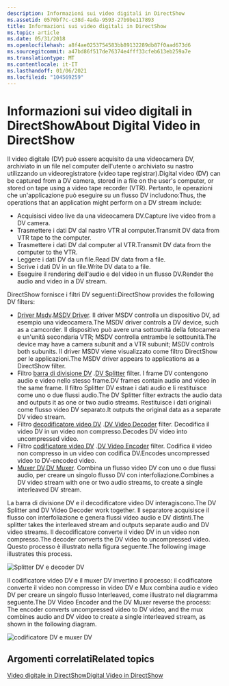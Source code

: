 ```yaml
---
description: Informazioni sui video digitali in DirectShow
ms.assetid: 0570bf7c-c38d-4ada-9593-27b9be117893
title: Informazioni sui video digitali in DirectShow
ms.topic: article
ms.date: 05/31/2018
ms.openlocfilehash: a8f4ae0253754583bb89132289db87f0aad673d6
ms.sourcegitcommit: a47bd86f517de76374e4fff33cfeb613eb259a7e
ms.translationtype: MT
ms.contentlocale: it-IT
ms.lasthandoff: 01/06/2021
ms.locfileid: "104569259"
---
```

# <a name="about-digital-video-in-directshow"></a><span data-ttu-id="d4a47-103">Informazioni sui video digitali in DirectShow</span><span class="sxs-lookup"><span data-stu-id="d4a47-103">About Digital Video in DirectShow</span></span>

<span data-ttu-id="d4a47-104">Il video digitale (DV) può essere acquisito da una videocamera DV, archiviato in un file nel computer dell'utente o archiviato su nastro utilizzando un videoregistratore (video tape registrar).</span><span class="sxs-lookup"><span data-stu-id="d4a47-104">Digital video (DV) can be captured from a DV camera, stored in a file on the user's computer, or stored on tape using a video tape recorder (VTR).</span></span> <span data-ttu-id="d4a47-105">Pertanto, le operazioni che un'applicazione può eseguire su un flusso DV includono:</span><span class="sxs-lookup"><span data-stu-id="d4a47-105">Thus, the operations that an application might perform on a DV stream include:</span></span>

-   <span data-ttu-id="d4a47-106">Acquisisci video live da una videocamera DV.</span><span class="sxs-lookup"><span data-stu-id="d4a47-106">Capture live video from a DV camera.</span></span>
-   <span data-ttu-id="d4a47-107">Trasmettere i dati DV dal nastro VTR al computer.</span><span class="sxs-lookup"><span data-stu-id="d4a47-107">Transmit DV data from VTR tape to the computer.</span></span>
-   <span data-ttu-id="d4a47-108">Trasmettere i dati DV dal computer al VTR.</span><span class="sxs-lookup"><span data-stu-id="d4a47-108">Transmit DV data from the computer to the VTR.</span></span>
-   <span data-ttu-id="d4a47-109">Leggere i dati DV da un file.</span><span class="sxs-lookup"><span data-stu-id="d4a47-109">Read DV data from a file.</span></span>
-   <span data-ttu-id="d4a47-110">Scrive i dati DV in un file.</span><span class="sxs-lookup"><span data-stu-id="d4a47-110">Write DV data to a file.</span></span>
-   <span data-ttu-id="d4a47-111">Eseguire il rendering dell'audio e del video in un flusso DV.</span><span class="sxs-lookup"><span data-stu-id="d4a47-111">Render the audio and video in a DV stream.</span></span>

<span data-ttu-id="d4a47-112">DirectShow fornisce i filtri DV seguenti:</span><span class="sxs-lookup"><span data-stu-id="d4a47-112">DirectShow provides the following DV filters:</span></span>

-   <span data-ttu-id="d4a47-113">[Driver Msdv](msdv-driver.md).</span><span class="sxs-lookup"><span data-stu-id="d4a47-113">[MSDV Driver](msdv-driver.md).</span></span> <span data-ttu-id="d4a47-114">Il driver MSDV controlla un dispositivo DV, ad esempio una videocamera.</span><span class="sxs-lookup"><span data-stu-id="d4a47-114">The MSDV driver controls a DV device, such as a camcorder.</span></span> <span data-ttu-id="d4a47-115">Il dispositivo può avere una sottounità della fotocamera e un'unità secondaria VTR; MSDV controlla entrambe le sottounità.</span><span class="sxs-lookup"><span data-stu-id="d4a47-115">The device may have a camera subunit and a VTR subunit; MSDV controls both subunits.</span></span> <span data-ttu-id="d4a47-116">Il driver MSDV viene visualizzato come filtro DirectShow per le applicazioni.</span><span class="sxs-lookup"><span data-stu-id="d4a47-116">The MSDV driver appears to applications as a DirectShow filter.</span></span>
-   <span data-ttu-id="d4a47-117">Filtro [barra di divisione DV](dv-splitter-filter.md) .</span><span class="sxs-lookup"><span data-stu-id="d4a47-117">[DV Splitter](dv-splitter-filter.md) filter.</span></span> <span data-ttu-id="d4a47-118">I frame DV contengono audio e video nello stesso frame.</span><span class="sxs-lookup"><span data-stu-id="d4a47-118">DV frames contain audio and video in the same frame.</span></span> <span data-ttu-id="d4a47-119">Il filtro Splitter DV estrae i dati audio e li restituisce come uno o due flussi audio.</span><span class="sxs-lookup"><span data-stu-id="d4a47-119">The DV Splitter filter extracts the audio data and outputs it as one or two audio streams.</span></span> <span data-ttu-id="d4a47-120">Restituisce i dati originali come flusso video DV separato.</span><span class="sxs-lookup"><span data-stu-id="d4a47-120">It outputs the original data as a separate DV video stream.</span></span>
-   <span data-ttu-id="d4a47-121">Filtro [decodificatore video DV](dv-video-decoder-filter.md) .</span><span class="sxs-lookup"><span data-stu-id="d4a47-121">[DV Video Decoder](dv-video-decoder-filter.md) filter.</span></span> <span data-ttu-id="d4a47-122">Decodifica il video DV in un video non compresso.</span><span class="sxs-lookup"><span data-stu-id="d4a47-122">Decodes DV video into uncompressed video.</span></span>
-   <span data-ttu-id="d4a47-123">Filtro [codificatore video DV](dv-video-encoder-filter.md) .</span><span class="sxs-lookup"><span data-stu-id="d4a47-123">[DV Video Encoder](dv-video-encoder-filter.md) filter.</span></span> <span data-ttu-id="d4a47-124">Codifica il video non compresso in un video con codifica DV.</span><span class="sxs-lookup"><span data-stu-id="d4a47-124">Encodes uncompressed video to DV-encoded video.</span></span>
-   <span data-ttu-id="d4a47-125">[Muxer DV](dv-muxer-filter.md).</span><span class="sxs-lookup"><span data-stu-id="d4a47-125">[DV Muxer](dv-muxer-filter.md).</span></span> <span data-ttu-id="d4a47-126">Combina un flusso video DV con uno o due flussi audio, per creare un singolo flusso DV con interfoliazione.</span><span class="sxs-lookup"><span data-stu-id="d4a47-126">Combines a DV video stream with one or two audio streams, to create a single interleaved DV stream.</span></span>

<span data-ttu-id="d4a47-127">La barra di divisione DV e il decodificatore video DV interagiscono.</span><span class="sxs-lookup"><span data-stu-id="d4a47-127">The DV Splitter and DV Video Decoder work together.</span></span> <span data-ttu-id="d4a47-128">Il separatore acquisisce il flusso con interfoliazione e genera flussi video audio e DV distinti.</span><span class="sxs-lookup"><span data-stu-id="d4a47-128">The splitter takes the interleaved stream and outputs separate audio and DV video streams.</span></span> <span data-ttu-id="d4a47-129">Il decodificatore converte il video DV in un video non compresso.</span><span class="sxs-lookup"><span data-stu-id="d4a47-129">The decoder converts the DV video to uncompressed video.</span></span> <span data-ttu-id="d4a47-130">Questo processo è illustrato nella figura seguente.</span><span class="sxs-lookup"><span data-stu-id="d4a47-130">The following image illustrates this process.</span></span>

![Splitter DV e decoder DV](images/dv-filters1.png)

<span data-ttu-id="d4a47-132">Il codificatore video DV e il muxer DV invertino il processo: il codificatore converte il video non compresso in video DV e Mux combina audio e video DV per creare un singolo flusso Interleaved, come illustrato nel diagramma seguente.</span><span class="sxs-lookup"><span data-stu-id="d4a47-132">The DV Video Encoder and the DV Muxer reverse the process: The encoder converts uncompressed video to DV video, and the mux combines audio and DV video to create a single interleaved stream, as shown in the following diagram.</span></span>

![codificatore DV e muxer DV](images/dv-filters2.png)

## <a name="related-topics"></a><span data-ttu-id="d4a47-134">Argomenti correlati</span><span class="sxs-lookup"><span data-stu-id="d4a47-134">Related topics</span></span>

<dl> <dt>

[<span data-ttu-id="d4a47-135">Video digitale in DirectShow</span><span class="sxs-lookup"><span data-stu-id="d4a47-135">Digital Video in DirectShow</span></span>](digital-video-in-directshow.md)
</dt> </dl>

 

 



